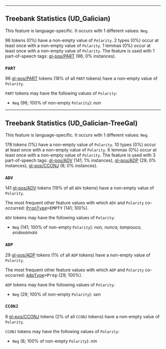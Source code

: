 

--------------------------------------------------------------------------------

## Treebank Statistics (UD_Galician)

This feature is language-specific.
It occurs with 1 different values: `Neg`.

96 tokens (0%) have a non-empty value of `Polarity`.
2 types (0%) occur at least once with a non-empty value of `Polarity`.
1 lemmas (0%) occur at least once with a non-empty value of `Polarity`.
The feature is used with 1 part-of-speech tags: [gl-pos/PART]() (96; 0% instances).

### `PART`

96 [gl-pos/PART]() tokens (18% of all `PART` tokens) have a non-empty value of `Polarity`.

`PART` tokens may have the following values of `Polarity`:

* `Neg` (96; 100% of non-empty `Polarity`): <em>non</em>



--------------------------------------------------------------------------------

## Treebank Statistics (UD_Galician-TreeGal)

This feature is language-specific.
It occurs with 1 different values: `Neg`.

178 tokens (1%) have a non-empty value of `Polarity`.
10 types (0%) occur at least once with a non-empty value of `Polarity`.
6 lemmas (0%) occur at least once with a non-empty value of `Polarity`.
The feature is used with 3 part-of-speech tags: [gl-pos/ADV]() (141; 1% instances), [gl-pos/ADP]() (29; 0% instances), [gl-pos/CCONJ]() (8; 0% instances).

### `ADV`

141 [gl-pos/ADV]() tokens (19% of all `ADV` tokens) have a non-empty value of `Polarity`.

The most frequent other feature values with which `ADV` and `Polarity` co-occurred: <tt><a href="PronType.html">PronType</a>=EMPTY</tt> (141; 100%).

`ADV` tokens may have the following values of `Polarity`:

* `Neg` (141; 100% of non-empty `Polarity`): <em>non, nunca, tampouco, endexamais</em>

### `ADP`

29 [gl-pos/ADP]() tokens (1% of all `ADP` tokens) have a non-empty value of `Polarity`.

The most frequent other feature values with which `ADP` and `Polarity` co-occurred: <tt><a href="AdpType.html">AdpType</a>=Prep</tt> (29; 100%).

`ADP` tokens may have the following values of `Polarity`:

* `Neg` (29; 100% of non-empty `Polarity`): <em>sen</em>

### `CCONJ`

8 [gl-pos/CCONJ]() tokens (2% of all `CCONJ` tokens) have a non-empty value of `Polarity`.

`CCONJ` tokens may have the following values of `Polarity`:

* `Neg` (8; 100% of non-empty `Polarity`): <em>nin</em>

